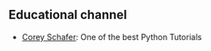 ## Educational channel
- [Corey Schafer](https://www.youtube.com/user/schafer5): One of the best Python Tutorials
